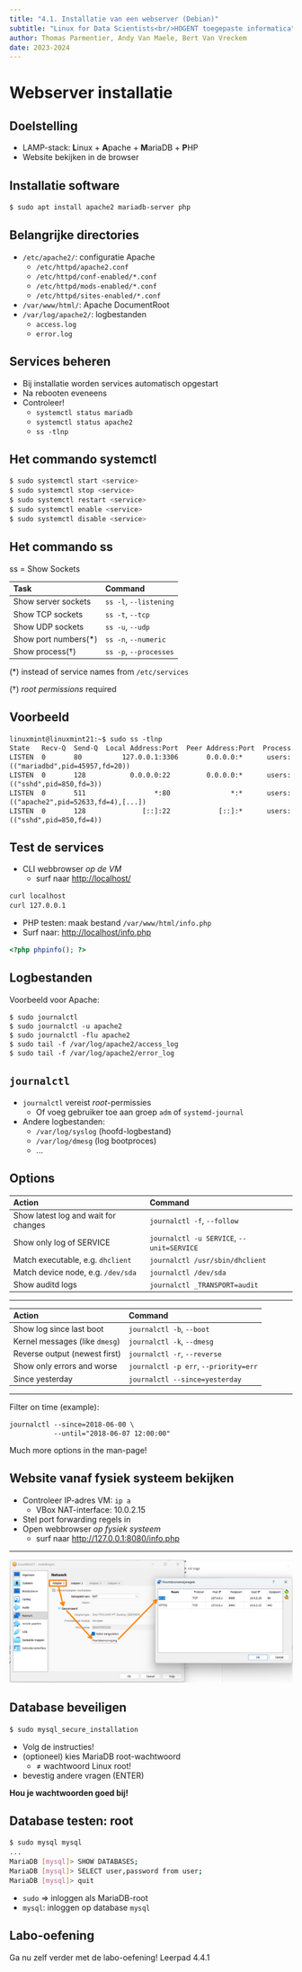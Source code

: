 ```yaml
---
title: "4.1. Installatie van een webserver (Debian)"
subtitle: "Linux for Data Scientists<br/>HOGENT toegepaste informatica"
author: Thomas Parmentier, Andy Van Maele, Bert Van Vreckem
date: 2023-2024
---
```


# Webserver installatie

## Doelstelling

- LAMP-stack: **L**inux + **A**pache + **M**ariaDB + **P**HP
- Website bekijken in de browser

## Installatie software

```bash
$ sudo apt install apache2 mariadb-server php
```

## Belangrijke directories

- `/etc/apache2/`: configuratie Apache
    - `/etc/httpd/apache2.conf`
    - `/etc/httpd/conf-enabled/*.conf`
    - `/etc/httpd/mods-enabled/*.conf`
    - `/etc/httpd/sites-enabled/*.conf`
- `/var/www/html/`: Apache DocumentRoot
- `/var/log/apache2/`: logbestanden
    - `access.log`
    - `error.log`

## Services beheren

- Bij installatie worden services automatisch opgestart
- Na rebooten eveneens
- Controleer!
    - `systemctl status mariadb`
    - `systemctl status apache2`
    - `ss -tlnp`

## Het commando systemctl

```bash
$ sudo systemctl start <service>
$ sudo systemctl stop <service>
$ sudo systemctl restart <service>
$ sudo systemctl enable <service>
$ sudo systemctl disable <service>
```

## Het commando ss

ss = Show Sockets

| Task                 | Command                |
| :---                 | :---                   |
| Show server sockets  | `ss -l`, `--listening` |
| Show TCP sockets     | `ss -t`, `--tcp`       |
| Show UDP sockets     | `ss -u`, `--udp`       |
| Show port numbers(*) | `ss -n`, `--numeric`   |
| Show process(†)      | `ss -p`, `--processes` |

(*) instead of service names from `/etc/services`

(†) *root permissions* required

## Voorbeeld

```console
linuxmint@linuxmint21:~$ sudo ss -tlnp
State   Recv-Q  Send-Q  Local Address:Port  Peer Address:Port  Process
LISTEN  0       80          127.0.0.1:3306       0.0.0.0:*      users:(("mariadbd",pid=45957,fd=20))
LISTEN  0       128           0.0.0.0:22         0.0.0.0:*      users:(("sshd",pid=850,fd=3))
LISTEN  0       511                 *:80               *:*      users:(("apache2",pid=52633,fd=4),[...])
LISTEN  0       128              [::]:22            [::]:*      users:(("sshd",pid=850,fd=4)) 
```

## Test de services

- CLI webbrowser *op de VM*
    - surf naar <http://localhost/>
```bash
curl localhost
curl 127.0.0.1
```

- PHP testen: maak bestand
  `/var/www/html/info.php`
- Surf naar: <http://localhost/info.php>

```php
<?php phpinfo(); ?>
```

## Logbestanden

Voorbeeld voor Apache:

```console
$ sudo journalctl
$ sudo journalctl -u apache2
$ sudo journalctl -flu apache2
$ sudo tail -f /var/log/apache2/access_log
$ sudo tail -f /var/log/apache2/error_log
```

## `journalctl`

- `journalctl` vereist *root*-permissies
    - Of voeg gebruiker toe aan groep `adm` of `systemd-journal`
- Andere logbestanden:
    - `/var/log/syslog` (hoofd-logbestand)
    - `/var/log/dmesg` (log bootproces)
    - ...

## Options

| Action                               | Command                                   |
| :---                                 | :---                                      |
| Show latest log and wait for changes | `journalctl -f`, `--follow`               |
| Show only log of SERVICE             | `journalctl -u SERVICE`, `--unit=SERVICE` |
| Match executable, e.g. `dhclient`    | `journalctl /usr/sbin/dhclient`           |
| Match device node, e.g. `/dev/sda`   | `journalctl /dev/sda`                     |
| Show auditd logs                     | `journalctl _TRANSPORT=audit`             |

---

| Action                         | Command                               |
| :---                           | :---                                  |
| Show log since last boot       | `journalctl -b`, `--boot`             |
| Kernel messages (like `dmesg`) | `journalctl -k`, `--dmesg`            |
| Reverse output (newest first)  | `journalctl -r`, `--reverse`          |
| Show only errors and worse     | `journalctl -p err`, `--priority=err` |
| Since yesterday                | `journalctl --since=yesterday`        |

---

Filter on time (example):

```console
journalctl --since=2018-06-00 \
           --until="2018-06-07 12:00:00"
```

Much more options in the man-page!

## Website vanaf fysiek systeem bekijken

- Controleer IP-adres VM: `ip a`
    - VBox NAT-interface: 10.0.2.15
- Stel port forwarding regels in
- Open webbrowser *op fysiek systeem*
    - surf naar <http://127.0.0.1:8080/info.php>

---

![Port-forwarding](assets/webserver-portforwarding.png)

## Database beveiligen

```bash
$ sudo mysql_secure_installation
```

- Volg de instructies!
- (optioneel) kies MariaDB root-wachtwoord
    - ≠ wachtwoord Linux root!
- bevestig andere vragen (ENTER)

**Hou je wachtwoorden goed bij!**

## Database testen: root

```bash
$ sudo mysql mysql
...
MariaDB [mysql]> SHOW DATABASES;
MariaDB [mysql]> SELECT user,password from user;
MariaDB [mysql]> quit
```

- `sudo` => inloggen als MariaDB-root
- `mysql`: inloggen op database `mysql`

## Labo-oefening

Ga nu zelf verder met de labo-oefening! Leerpad 4.4.1